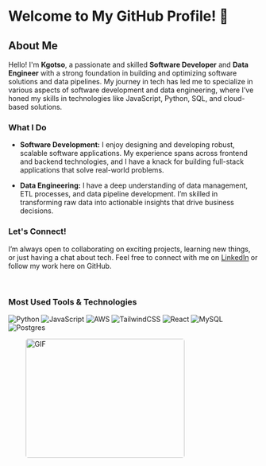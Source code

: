# Welcome to My GitHub Profile! 👋

## About Me

Hello! I'm **Kgotso**, a passionate and skilled **Software Developer** and **Data Engineer** with a strong foundation in building and optimizing software solutions and data pipelines. My journey in tech has led me to specialize in various aspects of software development and data engineering, where I’ve honed my skills in technologies like JavaScript, Python, SQL, and cloud-based solutions.

### What I Do

- **Software Development:** I enjoy designing and developing robust, scalable software applications. My experience spans across frontend and backend technologies, and I have a knack for building full-stack applications that solve real-world problems.

- **Data Engineering:** I have a deep understanding of data management, ETL processes, and data pipeline development. I’m skilled in transforming raw data into actionable insights that drive business decisions.

### Let's Connect!

I’m always open to collaborating on exciting projects, learning new things, or just having a chat about tech. Feel free to connect with me on [LinkedIn](https://www.linkedin.com/in/kgotsomakhalimele/) or follow my work here on GitHub.

<br>


### Most Used Tools & Technologies

![Python](https://img.shields.io/badge/python-3670A0?style=for-the-badge&logo=python&logoColor=ffdd54) ![JavaScript](https://img.shields.io/badge/javascript-%23323330.svg?style=for-the-badge&logo=javascript&logoColor=%23F7DF1E) ![AWS](https://img.shields.io/badge/AWS-%23FF9900.svg?style=for-the-badge&logo=amazon-aws&logoColor=white) ![TailwindCSS](https://img.shields.io/badge/tailwindcss-%2338B2AC.svg?style=for-the-badge&logo=tailwind-css&logoColor=white) ![React](https://img.shields.io/badge/react-%2320232a.svg?style=for-the-badge&logo=react&logoColor=%2361DAFF) ![MySQL](https://img.shields.io/badge/mysql-%ffdd54.svg?style=for-the-badge&logo=mysql&logoColor=white) ![Postgres](https://img.shields.io/badge/postgres-%23316192.svg?style=for-the-badge&logo=postgresql&logoColor=white)


<p style="display: flex; justify-content: space-between;">
<img style="border-radius: 5px; margin: 0 0 5px 35px;" alt="GIF" width="320px" height="240px" src="https://miro.medium.com/max/875/1*Urc28sbnORGOW5oyohQ06g.gif" />
</p>

